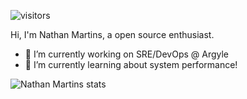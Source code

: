 <!--
**nathanmartins/nathanmartins** is a ✨ _special_ ✨ repository because its `README.md` (this file) appears on your GitHub profile.

Here are some ideas to get you started:

- 🔭 I’m currently working on ...
- 🌱 I’m currently learning ...
- 👯 I’m looking to collaborate on ...
- 🤔 I’m looking for help with ...
- 💬 Ask me about ...
- 📫 How to reach me: ...
- 😄 Pronouns: ...
- ⚡ Fun fact: ...
-->


![visitors](https://komarev.com/ghpvc/?username=nathanmartins)

Hi, I'm Nathan Martins, a open source enthusiast.
- 🔭 I’m currently working on SRE/DevOps @ Argyle
- 🌱 I’m currently learning about system performance!

![Nathan Martins stats](https://github-readme-stats.vercel.app/api?username=nathanmartins&show_icons=true)
